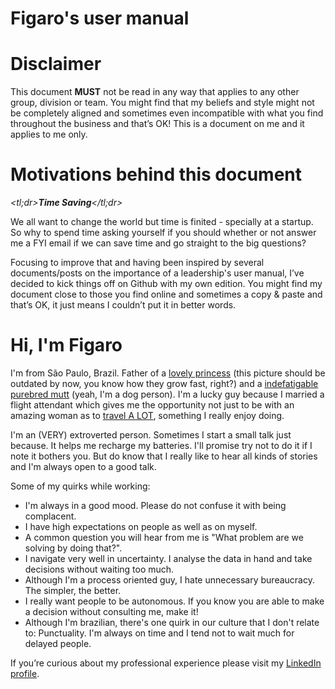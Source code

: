 
# Figaro's user manual

# Disclaimer
This document **MUST** not be read in any way that applies to any other group, division or team. You might find that my beliefs and style might not be completely aligned and sometimes even incompatible with what you find throughout the business and that’s OK! This is a document on me and it applies to me only.

# Motivations behind this document
*<tl;dr>**Time Saving**</tl;dr>*

We all want to change the world but time is finited - specially at a startup. So why to spend time asking yourself if you should whether or not answer me a FYI email if we can save time and go straight to the big questions?

Focusing to improve that and having been inspired by several documents/posts on the importance of a leadership's user manual, I’ve decided to kick things off on Github with my own edition. You might find my document close to those you find online and sometimes a copy & paste and that’s OK, it just means I couldn’t put it in better words.

# Hi, I'm Figaro 

I'm from São Paulo, Brazil. Father of a [lovely princess](img/alice.png) (this picture should be outdated by now, you know how they grow fast, right?) and a [indefatigable purebred mutt](img/maia.png) (yeah, I'm a dog person). I'm a lucky guy because I married a flight attendant which gives me the opportunity not just to be with an amazing woman as to [travel A LOT](https://www.mytravelmap.xyz/u/gg112445688203607613260), something I really enjoy doing.

I'm an (VERY) extroverted person. Sometimes I start a small talk just because. It helps me recharge my batteries. I'll promise try not to do it if I note it bothers you. But do know that I really like to hear all kinds of stories and I'm always open to a good talk.

Some of my quirks while working:
- I'm always in a good mood. Please do not confuse it with being complacent.
- I have high expectations on people as well as on myself.
- A common question you will hear from me is "What problem are we solving by doing that?".
- I navigate very well in uncertainty. I analyse the data in hand and take decisions without waiting too much.
- Although I'm a process oriented guy, I hate unnecessary bureaucracy. The simpler, the better.
- I really want people to be autonomous. If you know you are able to make a decision without consulting me, make it!
- Although I'm brazilian, there's one quirk in our culture that I don't relate to: Punctuality. I'm always on time and I tend not to wait much for delayed people.


If you’re curious about my professional experience please visit my [LinkedIn profile](https://www.linkedin.com/in/lfigaro).
